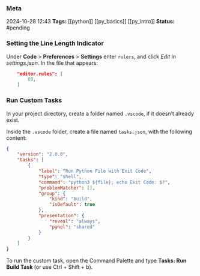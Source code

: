 ### Meta
2024-10-28 12:43
**Tags:** [[python]] [[py_basics]] [[py_intro]]
**Status:** #pending 

### Setting the Line Length Indicator
Under **Code** > **Preferences** > **Settings** enter `rulers`, and click *Edit in settings.json*. In the file that appears:
```JSON title:settings.json
	"editor.rules": [
		80,
	]
```

### Run Custom Tasks
In your project directory, create a folder named `.vscode`, if it doesn’t already exist.

Inside the `.vscode` folder, create a file named `tasks.json`, with the following content:

```JSON title:tasks.json
{
    "version": "2.0.0",
    "tasks": [
        {
            "label": "Run Python File with Exit Code",
            "type": "shell",
            "command": "python3 ${file}; echo Exit Code: $?",
            "problemMatcher": [],
            "group": {
                "kind": "build",
                "isDefault": true
            },
            "presentation": {
                "reveal": "always",
                "panel": "shared"
            }
        }
    ]
}
```

To run the custom task, open the Command Palette and type **Tasks: Run Build Task** (or use Ctrl + Shift + b).